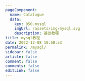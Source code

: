 ```yaml
---
pageComponent:
  name: Catalogue
  data:
    key: 050.mysql
    imgUrl: /assets/img/mysql.svg
    description: 基础教程
title: mysql教程
date: 2022-12-08 10:50:53
permalink: /mysql/
sidebar: false
article: false
comment: false
comments: false
editLink: false
---
```


